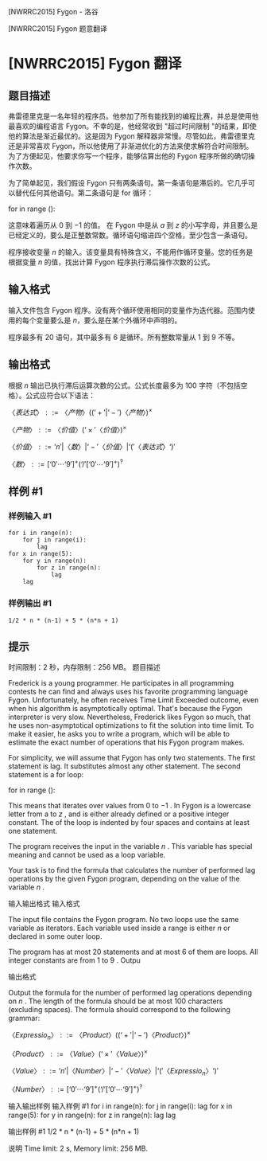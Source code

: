



[NWRRC2015] Fygon - 洛谷














[NWRRC2015] Fygon
题意翻译
# [NWRRC2015] Fygon 翻译

## 题目描述

弗雷德里克是一名年轻的程序员。他参加了所有能找到的编程比赛，并总是使用他最喜欢的编程语言 Fygon。不幸的是，他经常收到 "超过时间限制 "的结果，即使他的算法是渐近最优的。这是因为 Fygon 解释器非常慢。尽管如此，弗雷德里克还是非常喜欢 Fygon，所以他使用了非渐进优化的方法来使求解符合时间限制。为了方便起见，他要求你写一个程序，能够估算出他的 Fygon 程序所做的确切操作次数。

为了简单起见，我们假设 Fygon 只有两条语句。第一条语句是滞后的。它几乎可以替代任何其他语句。第二条语句是 for 循环：

for in range $():$

这意味着遍历从 $0$ 到 $-1$ 的值。 在 Fygon 中是从 $a$ 到 $z$ 的小写字母，并且要么是已经定义的，要么是正整数常数。循环语句缩进四个空格，至少包含一条语句。

程序接收变量 $n$ 的输入。该变量具有特殊含义，不能用作循环变量。您的任务是根据变量 $n$ 的值，找出计算 Fygon 程序执行滞后操作次数的公式。

## 输入格式

输入文件包含 Fygon 程序。没有两个循环使用相同的变量作为迭代器。范围内使用的每个变量要么是 $n$，要么是在某个外循环中声明的。

程序最多有 $20$ 语句，其中最多有 $6$ 是循环。所有整数常量从 $1$ 到 $9$ 不等。
## 输出格式

根据 $n$ 输出已执行滞后运算次数的公式。公式长度最多为 $100$ 字符（不包括空格）。公式应符合以下语法：

$〈表达式〉 ::= 〈产物〉 ( (‘+' | ‘-') 〈产物〉) ^{ \times }$

$〈产物〉 ::= 〈价值〉 (‘ \times '〈价值〉) ^{ \times }$

$〈价值〉 ::= ‘n' | 〈数〉 | ‘-'〈价值〉 | ‘('〈表达式〉‘)'$

$〈数〉 ::= [‘0' \cdots ‘9'] ^{+} (‘/' [‘0' \cdots ‘9'] ^{+}) ^{?}$

## 样例 #1

### 样例输入 #1

```
for i in range(n):
    for j in range(i):
        lag
for x in range(5):
    for y in range(n):
        for z in range(n):
            lag
    lag
```

### 样例输出 #1

```
1/2 * n * (n-1) + 5 * (n*n + 1)
```

## 提示

时间限制：2 秒，内存限制：256 MB。
题目描述


Frederick is a young programmer. He participates in all programming contests he can find and always uses his favorite programming language Fygon. Unfortunately, he often receives Time Limit Exceeded outcome, even when his algorithm is asymptotically optimal. That's because the Fygon interpreter is very slow. Nevertheless, Frederick likes Fygon so much, that he uses non-asymptotical optimizations to fit the solution into time limit. To make it easier, he asks you to write a program, which will be able to estimate the exact number of operations that his Fygon program makes.

For simplicity, we will assume that Fygon has only two statements. The first statement is lag. It substitutes almost any other statement. The second statement is a for loop:

for in range $():$

This means that iterates over values from $0$ to $−1$ . In Fygon is a lowercase letter from a to $z$ , and is either already defined or a positive integer constant. The of the loop is indented by four spaces and contains at least one statement.

The program receives the input in the variable $n$ . This variable has special meaning and cannot be used as a loop variable.

Your task is to find the formula that calculates the number of performed lag operations by the given Fygon program, depending on the value of the variable $n$ .


输入输出格式
输入格式



The input file contains the Fygon program. No two loops use the same variable as iterators. Each variable used inside a range is either $n$ or declared in some outer loop.

The program has at most $20$ statements and at most $6$ of them are loops. All integer constants are from $1$ to $9$ . Outpu


输出格式



Output the formula for the number of performed lag operations depending on $n$ . The length of the formula should be at most $100$ characters (excluding spaces). The formula should correspond to the following grammar:

$〈Expressio_n〉 ::= 〈Product〉 ( (‘+' | ‘-') 〈Product〉) ^{ \times }$

$〈Product〉 ::= 〈Value〉 (‘ \times '〈Value〉) ^{ \times }$

$〈Value〉 ::= ‘n' | 〈Number〉 | ‘-'〈Value〉 | ‘('〈Expressio_n〉‘)'$

$〈Number〉 ::= [‘0' \cdots ‘9'] ^{+} (‘/' [‘0' \cdots ‘9'] ^{+}) ^{?}$


输入输出样例
输入样例 #1
for i in range(n):
    for j in range(i):
        lag
for x in range(5):
    for y in range(n):
        for z in range(n):
            lag
    lag

输出样例 #1
1/2 * n * (n-1) + 5 * (n*n + 1)

说明
Time limit: 2 s, Memory limit: 256 MB. 









